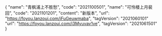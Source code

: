 {
    "name": "青枫浦上不胜愁",
    "code": "2021100501",
    "name": "可怜楼上月裴回",
    "code": "2021101201",
    "content": "新版本",
    "url": "https://foyou.lanzoui.com/iFuGeuwmaba",
    "tagVersion": "2021060101"
    "url": "https://foyou.lanzoui.com/i3Myuvav1ve",
    "tagVersion": "2021061501"
}